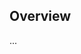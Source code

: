 <!-- Note: Please must use one of our issue templates to file an issue! 🛑 -->
<!-- 👉 https://github.com/AnsonH/monkey-language-ts/issues/new/choose 👈 -->
<!-- **Issues that should have been filed with a template will be closed without action, and we will ask you to use a template.** -->

<!-- This blank issue template is only for issues that don't fit any of the templates. -->

## Overview

...

